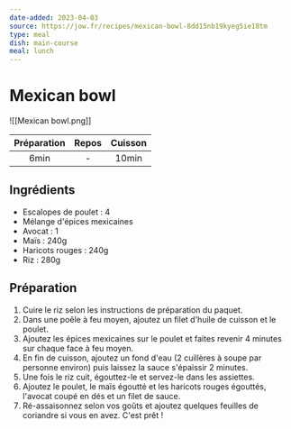 ```yaml
---
date-added: 2023-04-03
source: https://jow.fr/recipes/mexican-bowl-8dd15nb19kyeg5ie18tm
type: meal
dish: main-course
meal: lunch
---
```


# Mexican bowl

![[Mexican bowl.png]]

| Préparation | Repos | Cuisson |
|:-----------:|:-----:|:-------:|
|    6min     |   -   | 10min        |

## Ingrédients

- Escalopes de poulet : 4
- Mélange d'épices mexicaines
- Avocat : 1
- Maïs : 240g
- Haricots rouges : 240g
- Riz : 280g

## Préparation

1. Cuire le riz selon les instructions de préparation du paquet.
2. Dans une poêle à feu moyen, ajoutez un filet d'huile de cuisson et le poulet.
3. Ajoutez les épices mexicaines sur le poulet et faites revenir 4 minutes sur chaque face à feu moyen.
4. En fin de cuisson, ajoutez un fond d'eau (2 cuillères à soupe par personne environ) puis laissez la sauce s'épaissir 2 minutes.
5. Une fois le riz cuit, égouttez-le et servez-le dans les assiettes.
6. Ajoutez le poulet, le maïs égoutté et les haricots rouges égouttés, l'avocat coupé en dés et un filet de sauce.
7. Ré-assaisonnez selon vos goûts et ajoutez quelques feuilles de coriandre si vous en avez. C'est prêt !

